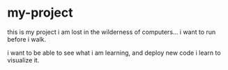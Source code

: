 # my-project
this is my project
i am lost in the wilderness of computers... i want to run before i walk.

i want to be able to see what i am learning, and deploy new code i learn to visualize it.
